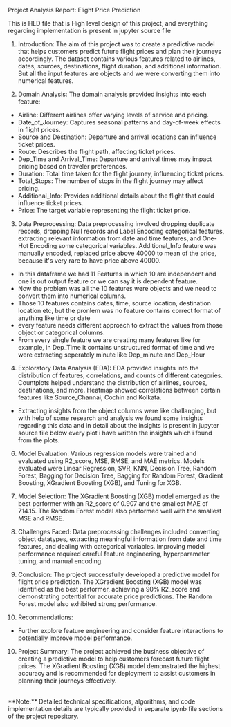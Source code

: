 Project Analysis Report: Flight Price Prediction

This is HLD file that is High level design of this project, and everything regarding implementation is present in jupyter source file

1. Introduction:
The aim of this project was to create a predictive model that helps customers predict future flight prices and plan their journeys accordingly.
The dataset contains various features related to airlines, dates, sources, destinations, flight duration, and additional information. But all the input features are objects and we were converting them into
numerical features. 

3. Domain Analysis:
The domain analysis provided insights into each feature:
- Airline: Different airlines offer varying levels of service and pricing.
- Date_of_Journey: Captures seasonal patterns and day-of-week effects in flight prices.
- Source and Destination: Departure and arrival locations can influence ticket prices.
- Route: Describes the flight path, affecting ticket prices.
- Dep_Time and Arrival_Time: Departure and arrival times may impact pricing based on traveler preferences.
- Duration: Total time taken for the flight journey, influencing ticket prices.
- Total_Stops: The number of stops in the flight journey may affect pricing.
- Additional_Info: Provides additional details about the flight that could influence ticket prices.
- Price: The target variable representing the flight ticket price.

3. Data Preprocessing:
   Data preprocessing involved dropping duplicate records, dropping Null records and Label Encoding categorical features, extracting relevant information from date and time features,
and One-Hot Encoding some categorical variables. Additional_Info feature was manually encoded, replaced price above 40000 to mean of the price, because it's very rare to have price above 40000.
* In this dataframe we had 11 Features in which 10 are independent and one is out output feature or we can say it is dependent feature.
* Now the problem was all the 10 features were objects and we need to convert them into numerical columns. 
* Those 10 features contains dates, time, source location, destination location etc, but the pronlem was no feature contains correct format of anything like time or date
* every feature needs different approach to extract the values from those object or categorical columns.
* From every single feature we are creating many features like for example, in Dep_Time it contains unstructured format of time and we were extracting seperately minute like Dep_minute and Dep_Hour


4. Exploratory Data Analysis (EDA):
EDA provided insights into the distribution of features, correlations, and counts of different categories.
Countplots helped understand the distribution of airlines, sources, destinations, and more. Heatmap showed correlations between certain features like Source_Channai, Cochin and Kolkata.
* Extracting insights from the object columns were like challanging, but with help of some research and analysis we found some insights regarding this data and in detail about the insights is present in
  jupyter source file below every plot i have written the insights which i found from the plots.

6. Model Evaluation:
Various regression models were trained and evaluated using R2_score, MSE, RMSE, and MAE metrics. Models evaluated were Linear Regression, SVR, KNN, Decision Tree, Random Forest,
Bagging for Decision Tree, Bagging for Random Forest, Gradient Boosting, XGradient Boosting (XGB), and Tuning for XGB.

8. Model Selection:
The XGradient Boosting (XGB) model emerged as the best performer with an R2_score of 0.907 and the smallest MAE of 714.15. The Random Forest model also performed well with the smallest MSE and RMSE.

9. Challenges Faced:
Data preprocessing challenges included converting object datatypes, extracting meaningful information from date and time features, and dealing with categorical variables.
Improving model performance required careful feature engineering, hyperparameter tuning, and manual encoding.

11. Conclusion:
The project successfully developed a predictive model for flight price prediction.
The XGradient Boosting (XGB) model was identified as the best performer, achieving a 90% R2_score and demonstrating potential for accurate price predictions.
The Random Forest model also exhibited strong performance.

13. Recommendations:
- Further explore feature engineering and consider feature interactions to potentially improve model performance.

10. Project Summary:
The project achieved the business objective of creating a predictive model to help customers forecast future flight prices.
The XGradient Boosting (XGB) model demonstrated the highest accuracy and is recommended for deployment to assist customers in planning their journeys effectively.

<br>
**Note:** Detailed technical specifications, algorithms, and code implementation details are typically provided in separate ipynb file sections of the project repository.


